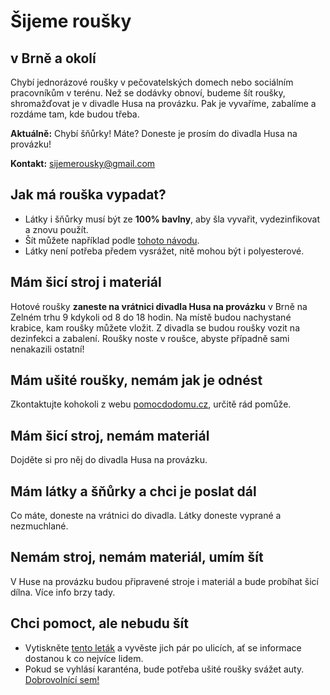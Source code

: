 # Šijeme roušky

## v Brně a okolí

Chybí jednorázové roušky v pečovatelských domech nebo sociálním pracovníkům v terénu. Než se dodávky obnoví, budeme šít roušky, shromažďovat je v divadle Husa na provázku. Pak je vyvaříme, zabalíme a rozdáme tam, kde budou třeba.

**Aktuálně:** Chybí šňůrky! Máte? Doneste je prosím do divadla Husa na provázku!

**Kontakt:** [sijemerousky@gmail.com](mailto:sijemerousky@gmail.com)

## Jak má rouška vypadat?
- Látky i šňůrky musí být ze **100% bavlny**, aby šla vyvařit, vydezinfikovat a znovu použít.
- Šít můžete například podle [tohoto návodu](https://www.caramilla.cz/site-rousky-ustenky/?fbclid=IwAR3Q53zkvkbt0IC3SnIM9dPYFqWwH2wzQT1QxwLgyl9zE6D7L_C_8wH3uEs).
- Látky není potřeba předem vysrážet, nitě mohou být i polyesterové.

## Mám šicí stroj i materiál
Hotové roušky **zaneste na vrátnici divadla Husa na provázku** v Brně na Zelném trhu 9 kdykoli od 8 do 18 hodin. Na místě budou nachystané krabice, kam roušky můžete vložit. Z divadla se budou roušky vozit na dezinfekci a zabalení. Roušky noste v roušce, abyste případně sami nenakazili ostatní!

## Mám ušité roušky, nemám jak je odnést
Zkontaktujte kohokoli z webu [pomocdodomu.cz](https://www.pomocdodomu.cz/), určitě rád pomůže.

## Mám šicí stroj, nemám materiál
Dojděte si pro něj do divadla Husa na provázku.

## Mám látky a šňůrky a chci je poslat dál
Co máte, doneste na vrátnici do divadla. Látky doneste vyprané a nezmuchlané.

## Nemám stroj, nemám materiál, umím šít
V Huse na provázku budou připravené stroje i materiál a bude probíhat šicí dílna. Více info brzy tady.

## Chci pomoct, ale nebudu šít
- Vytiskněte [tento leták](https://docs.google.com/document/d/1nZylJwBx33-MKQGtiI23k3sIcES2307ylxrMcGymysM/edit?usp=sharing) a vyvěste jich pár po ulicích, ať se informace dostanou k co nejvíce lidem.
- Pokud se vyhlásí karanténa, bude potřeba ušité roušky svážet auty. [Dobrovolnící sem!](https://forms.gle/gsR5SUx9Ep1wG3bt7)

